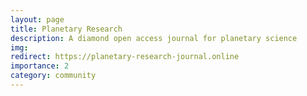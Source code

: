 ```yaml
---
layout: page
title: Planetary Research
description: A diamond open access journal for planetary science
img:
redirect: https://planetary-research-journal.online
importance: 2
category: community
---
```

